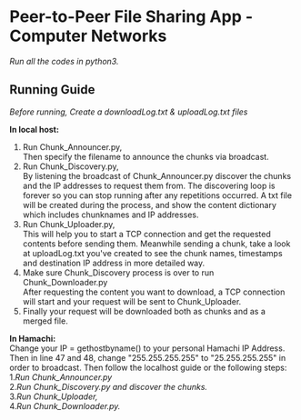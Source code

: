 <h1> Peer-to-Peer File Sharing App - Computer Networks </h1>

_Run all the codes in python3._

<h2>Running Guide</h2>

_Before running, 
Create a downloadLog.txt & uploadLog.txt files_

<b> In local host: </b>

1. Run Chunk_Announcer.py, <br/>
   Then specify the filename to announce the chunks via broadcast. 
2. Run Chunk_Discovery.py,<br/>
   By listening the broadcast of Chunk_Announcer.py discover the chunks and the IP addresses to request them from. The discovering loop is forever so you can stop running after any repetitions occurred. A txt file will be created during the process, and show the content dictionary which includes chunknames and IP addresses. 
3. Run Chunk_Uploader.py, <br/>
This will help you to start a TCP connection and get the requested contents before sending them. 
Meanwhile sending a chunk, take a look at uploadLog.txt you've created to see the chunk names, timestamps and destination IP address in more detailed way. 
4. Make sure Chunk_Discovery process is over to run Chunk_Downloader.py <br/>
After requesting the content you want to download, a TCP connection will start and your request will be sent to Chunk_Uploader. 
5. Finally your request will be downloaded both as chunks and as a merged file. <br/>

<b> In Hamachi: </b> <br/>
Change your IP = gethostbyname() to your personal Hamachi IP Address. <br/>
   Then in line 47 and 48, change "255.255.255.255" to "25.255.255.255" in order to broadcast. Then follow the localhost guide or the following steps: <br/>
  1._Run Chunk_Announcer.py <br/>_
  2._Run Chunk_Discovery.py and discover the chunks. <br/>_
  3._Run Chunk_Uploader, <br/>_
  4._Run Chunk_Downloader.py._
